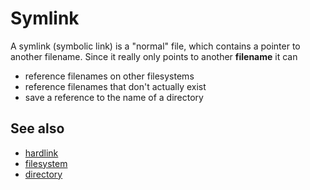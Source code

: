 # Symlink

A symlink (symbolic link) is a \"normal\" file, which contains a pointer
to another filename. Since it really only points to another **filename**
it can

-   reference filenames on other filesystems
-   reference filenames that don\'t actually exist
-   save a reference to the name of a directory

## See also

-   [hardlink](../dict/terms/hardlink.md)
-   [filesystem](../dict/terms/filesystem.md)
-   [directory](../dict/terms/directory.md)
